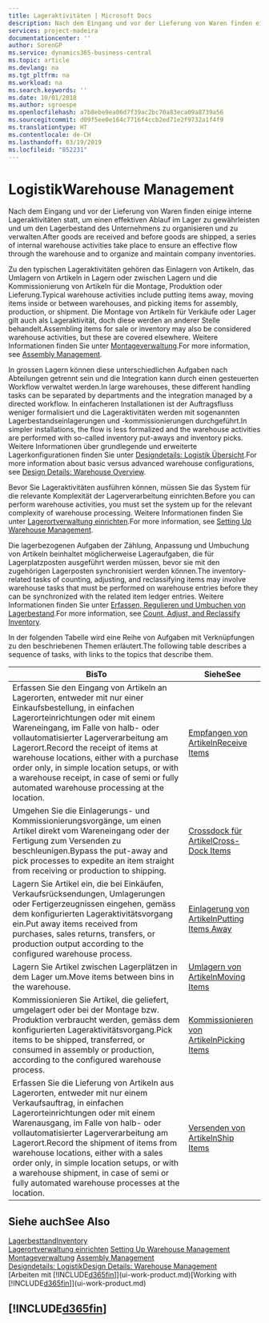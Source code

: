```yaml
---
title: Lageraktivitäten | Microsoft Docs
description: Nach dem Eingang und vor der Lieferung von Waren finden einige interne Lageraktivitäten statt, um einen effektiven Ablauf im Lager zu gewährleisten und um den Lagerbestand des Unternehmens zu organisieren und zu verwalten.
services: project-madeira
documentationcenter: ''
author: SorenGP
ms.service: dynamics365-business-central
ms.topic: article
ms.devlang: na
ms.tgt_pltfrm: na
ms.workload: na
ms.search.keywords: ''
ms.date: 10/01/2018
ms.author: sgroespe
ms.openlocfilehash: a7b8ebe9ea06d7f39ac2bc70a83eca09a8739a56
ms.sourcegitcommit: d09f5ee0e164c7716f4ccb2ed71e2f9732a1f4f9
ms.translationtype: HT
ms.contentlocale: de-CH
ms.lasthandoff: 03/19/2019
ms.locfileid: "852231"
---
```

# <a name="warehouse-management"></a><span data-ttu-id="9b58c-103">Logistik</span><span class="sxs-lookup"><span data-stu-id="9b58c-103">Warehouse Management</span></span>
<span data-ttu-id="9b58c-104">Nach dem Eingang und vor der Lieferung von Waren finden einige interne Lageraktivitäten statt, um einen effektiven Ablauf im Lager zu gewährleisten und um den Lagerbestand des Unternehmens zu organisieren und zu verwalten.</span><span class="sxs-lookup"><span data-stu-id="9b58c-104">After goods are received and before goods are shipped, a series of internal warehouse activities take place to ensure an effective flow through the warehouse and to organize and maintain company inventories.</span></span>

<span data-ttu-id="9b58c-105">Zu den typischen Lageraktivitäten gehören das Einlagern von Artikeln, das Umlagern von Artikeln in Lagern oder zwischen Lagern und die Kommissionierung von Artikeln für die Montage, Produktion oder Lieferung.</span><span class="sxs-lookup"><span data-stu-id="9b58c-105">Typical warehouse activities include putting items away, moving items inside or between warehouses, and picking items for assembly, production, or shipment.</span></span> <span data-ttu-id="9b58c-106">Die Montage von Artikeln für Verkäufe oder Lager gilt auch als Lageraktivität, doch diese werden an anderer Stelle behandelt.</span><span class="sxs-lookup"><span data-stu-id="9b58c-106">Assembling items for sale or inventory may also be considered warehouse activities, but these are covered elsewhere.</span></span> <span data-ttu-id="9b58c-107">Weitere Informationen finden Sie unter [Montageverwaltung](assembly-assemble-items.md).</span><span class="sxs-lookup"><span data-stu-id="9b58c-107">For more information, see [Assembly Management](assembly-assemble-items.md).</span></span>  

<span data-ttu-id="9b58c-108">In grossen Lagern können diese unterschiedlichen Aufgaben nach Abteilungen getrennt sein und die Integration kann durch einen gesteuerten Workflow verwaltet werden.</span><span class="sxs-lookup"><span data-stu-id="9b58c-108">In large warehouses, these different handling tasks can be separated by departments and the integration managed by a directed workflow.</span></span> <span data-ttu-id="9b58c-109">In einfacheren Installationen ist der Auftragsfluss weniger formalisiert und die Lageraktivitäten werden mit sogenannten Lagerbestandseinlagerungen und -kommissionierungen durchgeführt.</span><span class="sxs-lookup"><span data-stu-id="9b58c-109">In simpler installations, the flow is less formalized and the warehouse activities are performed with so-called inventory put-aways and inventory picks.</span></span> <span data-ttu-id="9b58c-110">Weitere Informationen über grundlegende und erweiterte Lagerkonfigurationen finden Sie unter [Designdetails: Logistik Übersicht](design-details-warehouse-overview.md).</span><span class="sxs-lookup"><span data-stu-id="9b58c-110">For more information about basic versus advanced warehouse configurations, see [Design Details: Warehouse Overview](design-details-warehouse-overview.md).</span></span>

<span data-ttu-id="9b58c-111">Bevor Sie Lageraktivitäten ausführen können, müssen Sie das System für die relevante Komplexität der Lagerverarbeitung einrichten.</span><span class="sxs-lookup"><span data-stu-id="9b58c-111">Before you can perform warehouse activities, you must set the system up for the relevant complexity of warehouse processing.</span></span> <span data-ttu-id="9b58c-112">Weitere Informationen finden Sie unter [Lagerortverwaltung einrichten](warehouse-setup-warehouse.md).</span><span class="sxs-lookup"><span data-stu-id="9b58c-112">For more information, see [Setting Up Warehouse Management](warehouse-setup-warehouse.md).</span></span>

<span data-ttu-id="9b58c-113">Die lagerbezogenen Aufgaben der Zählung, Anpassung und Umbuchung von Artikeln beinhaltet möglicherweise Lageraufgaben, die für Lagerplatzposten ausgeführt werden müssen, bevor sie mit den zugehörigen Lagerposten synchronisiert werden können.</span><span class="sxs-lookup"><span data-stu-id="9b58c-113">The inventory-related tasks of counting, adjusting, and reclassifying items may involve warehouse tasks that must be performed on warehouse entries before they can be synchronized with the related item ledger entries.</span></span> <span data-ttu-id="9b58c-114">Weitere Informationen finden Sie unter [Erfassen, Regulieren und Umbuchen von Lagerbestand](inventory-how-count-adjust-reclassify.md).</span><span class="sxs-lookup"><span data-stu-id="9b58c-114">For more information, see [Count, Adjust, and Reclassify Inventory](inventory-how-count-adjust-reclassify.md).</span></span>

 <span data-ttu-id="9b58c-115">In der folgenden Tabelle wird eine Reihe von Aufgaben mit Verknüpfungen zu den beschriebenen Themen erläutert.</span><span class="sxs-lookup"><span data-stu-id="9b58c-115">The following table describes a sequence of tasks, with links to the topics that describe them.</span></span>   

|<span data-ttu-id="9b58c-116">**Bis**</span><span class="sxs-lookup"><span data-stu-id="9b58c-116">**To**</span></span>|<span data-ttu-id="9b58c-117">**Siehe**</span><span class="sxs-lookup"><span data-stu-id="9b58c-117">**See**</span></span>|  
|------------|-------------|  
|<span data-ttu-id="9b58c-118">Erfassen Sie den Eingang von Artikeln an Lagerorten, entweder mit nur einer Einkaufsbestellung, in einfachen Lagerorteinrichtungen oder mit einem Wareneingang, im Falle von halb- oder vollautomatisierter Lagerverarbeitung am Lagerort.</span><span class="sxs-lookup"><span data-stu-id="9b58c-118">Record the receipt of items at warehouse locations, either with a purchase order only, in simple location setups, or with a warehouse receipt, in case of semi or fully automated warehouse processing at the location.</span></span>|[<span data-ttu-id="9b58c-119">Empfangen von Artikeln</span><span class="sxs-lookup"><span data-stu-id="9b58c-119">Receive Items</span></span>](warehouse-how-receive-items.md)|
|<span data-ttu-id="9b58c-120">Umgehen Sie die Einlagerungs- und Kommissionierungsvorgänge, um einen Artikel direkt vom Wareneingang oder der Fertigung zum Versenden zu beschleunigen.</span><span class="sxs-lookup"><span data-stu-id="9b58c-120">Bypass the put-away and pick processes to expedite an item straight from receiving or production to shipping.</span></span>|[<span data-ttu-id="9b58c-121">Crossdock für Artikel</span><span class="sxs-lookup"><span data-stu-id="9b58c-121">Cross-Dock Items</span></span>](warehouse-how-to-cross-dock-items.md)|    
|<span data-ttu-id="9b58c-122">Lagern Sie Artikel ein, die bei Einkäufen, Verkaufsrücksendungen, Umlagerungen oder Fertigerzeugnissen eingehen, gemäss dem konfigurierten Lageraktivitätsvorgang ein.</span><span class="sxs-lookup"><span data-stu-id="9b58c-122">Put away items received from purchases, sales returns, transfers, or production output according to the configured warehouse process.</span></span>|[<span data-ttu-id="9b58c-123">Einlagerung von Artikeln</span><span class="sxs-lookup"><span data-stu-id="9b58c-123">Putting Items Away</span></span>](warehouse-put-away-items.md)|
|<span data-ttu-id="9b58c-124">Lagern Sie Artikel zwischen Lagerplätzen in dem Lager um.</span><span class="sxs-lookup"><span data-stu-id="9b58c-124">Move items between bins in the warehouse.</span></span>|[<span data-ttu-id="9b58c-125">Umlagern von Artikeln</span><span class="sxs-lookup"><span data-stu-id="9b58c-125">Moving Items</span></span>](warehouse-move-items.md)|
|<span data-ttu-id="9b58c-126">Kommissionieren Sie Artikel, die geliefert, umgelagert oder bei der Montage bzw. Produktion verbraucht werden, gemäss dem konfigurierten Lageraktivitätsvorgang.</span><span class="sxs-lookup"><span data-stu-id="9b58c-126">Pick items to be shipped, transferred, or consumed in assembly or production, according to the configured warehouse process.</span></span>|[<span data-ttu-id="9b58c-127">Kommissionieren von Artikeln</span><span class="sxs-lookup"><span data-stu-id="9b58c-127">Picking Items</span></span>](warehouse-pick-items.md)|
|<span data-ttu-id="9b58c-128">Erfassen Sie die Lieferung von Artikeln aus Lagerorten, entweder mit nur einem Verkaufsauftrag, in einfachen Lagerorteinrichtungen oder mit einem Warenausgang, im Falle von halb- oder vollautomatisierter Lagerverarbeitung am Lagerort.</span><span class="sxs-lookup"><span data-stu-id="9b58c-128">Record the shipment of items from warehouse locations, either with a sales order only, in simple location setups, or with a warehouse shipment, in case of semi or fully automated warehouse processes at the location.</span></span>|[<span data-ttu-id="9b58c-129">Versenden von Artikeln</span><span class="sxs-lookup"><span data-stu-id="9b58c-129">Ship Items</span></span>](warehouse-how-ship-items.md)|  

## <a name="see-also"></a><span data-ttu-id="9b58c-130">Siehe auch</span><span class="sxs-lookup"><span data-stu-id="9b58c-130">See Also</span></span>  
[<span data-ttu-id="9b58c-131">Lagerbesttand</span><span class="sxs-lookup"><span data-stu-id="9b58c-131">Inventory</span></span>](inventory-manage-inventory.md)  
<span data-ttu-id="9b58c-132">[Lagerortverwaltung einrichten](warehouse-setup-warehouse.md)   </span><span class="sxs-lookup"><span data-stu-id="9b58c-132">[Setting Up Warehouse Management](warehouse-setup-warehouse.md)   </span></span>  
<span data-ttu-id="9b58c-133">[Montageverwaltung](assembly-assemble-items.md)  </span><span class="sxs-lookup"><span data-stu-id="9b58c-133">[Assembly Management](assembly-assemble-items.md)  </span></span>  
[<span data-ttu-id="9b58c-134">Designdetails: Logistik</span><span class="sxs-lookup"><span data-stu-id="9b58c-134">Design Details: Warehouse Management</span></span>](design-details-warehouse-management.md)  
<span data-ttu-id="9b58c-135">[Arbeiten mit [!INCLUDE[d365fin](includes/d365fin_md.md)]](ui-work-product.md)</span><span class="sxs-lookup"><span data-stu-id="9b58c-135">[Working with [!INCLUDE[d365fin](includes/d365fin_md.md)]](ui-work-product.md)</span></span>  

## [!INCLUDE[d365fin](includes/free_trial_md.md)]  

